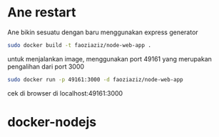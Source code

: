 # Ane restart

Ane bikin sesuatu dengan baru menggunakan express generator



```bash
sudo docker build -t faoziaziz/node-web-app . 
```
untuk menjalankan image, menggunakan port 49161 yang merupakan pengalihan dari port 3000 

```bash
sudo docker run -p 49161:3000 -d faoziaziz/node-web-app
```

cek di browser di localhost:49161:3000

# docker-nodejs
